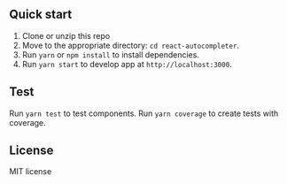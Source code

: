 ## Quick start

1. Clone or unzip this repo
2. Move to the appropriate directory: `cd react-autocompleter`.<br />
3. Run `yarn` or `npm install` to install dependencies.<br />
4. Run `yarn start` to develop app at `http://localhost:3000`.

## Test

Run `yarn test` to test components.
Run `yarn coverage` to create tests with coverage.

## License

MIT license